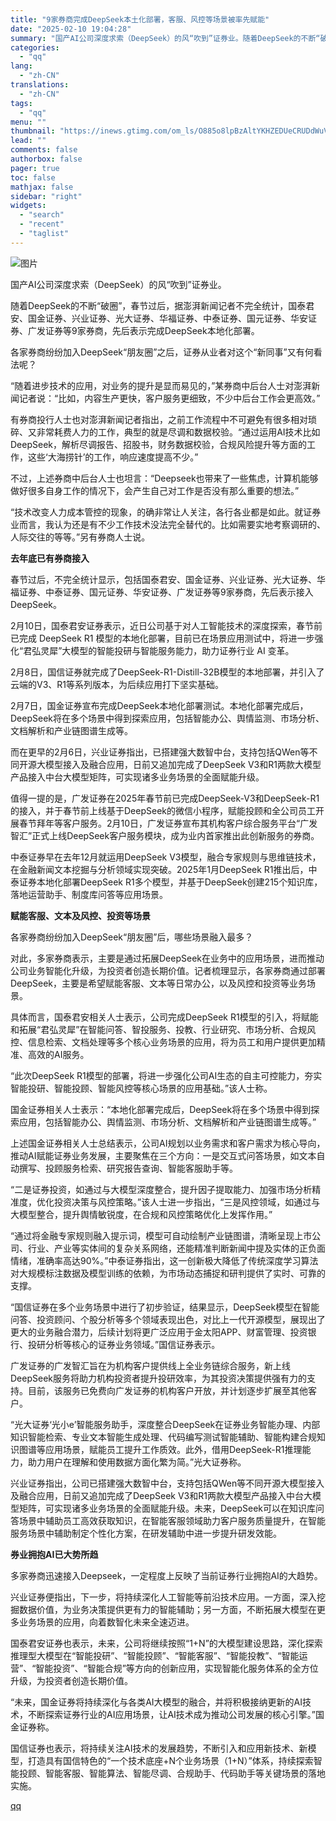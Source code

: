 ```yaml
---
title: "9家券商完成DeepSeek本土化部署，客服、风控等场景被率先赋能"
date: "2025-02-10 19:04:28"
summary: "国产AI公司深度求索（DeepSeek）的风“吹到”证券业。随着DeepSeek的不断“破圈”，春节..."
categories:
  - "qq"
lang:
  - "zh-CN"
translations:
  - "zh-CN"
tags:
  - "qq"
menu: ""
thumbnail: "https://inews.gtimg.com/om_ls/O885o8lpBzAltYKHZEDUeCRUDdWuVMTz2fvHqA8RETvEMAA_640360/0"
lead: ""
comments: false
authorbox: false
pager: true
toc: false
mathjax: false
sidebar: "right"
widgets:
  - "search"
  - "recent"
  - "taglist"
---
```


![图片](https://inews.gtimg.com/om_bt/ONGINuE6AyWQWUEeTqyqH_EcwPpKhPNYS7bIvBnEGmwNUAA/641)

国产AI公司深度求索（DeepSeek）的风“吹到”证券业。

随着DeepSeek的不断“破圈”，春节过后，据澎湃新闻记者不完全统计，国泰君安、国金证券、兴业证券、光大证券、华福证券、中泰证券、国元证券、华安证券、广发证券等9家券商，先后表示完成DeepSeek本地化部署。

各家券商纷纷加入DeepSeek“朋友圈”之后，证券从业者对这个“新同事”又有何看法呢？

“随着进步技术的应用，对业务的提升是显而易见的，”某券商中后台人士对澎湃新闻记者说：“比如，内容生产更快，客户服务更细致，不少中后台工作会更高效。”

有券商投行人士也对澎湃新闻记者指出，之前工作流程中不可避免有很多相对琐碎、又非常耗费人力的工作，典型的就是尽调和数据校验。“通过运用AI技术比如DeepSeek，解析尽调报告、招股书，财务数据校验，合规风险提升等方面的工作，这些‘大海捞针’的工作，响应速度提高不少。”

不过，上述券商中后台人士也坦言：“Deepseek也带来了一些焦虑，计算机能够做好很多自身工作的情况下，会产生自己对工作是否没有那么重要的想法。”

“技术改变人力成本管控的现象，的确非常让人关注，各行各业都是如此。就证券业而言，我认为还是有不少工作技术没法完全替代的。比如需要实地考察调研的、人际交往的等等。”另有券商人士说。

**去年底已有券商接入**

春节过后，不完全统计显示，包括国泰君安、国金证券、兴业证券、光大证券、华福证券、中泰证券、国元证券、华安证券、广发证券等9家券商，先后表示接入DeepSeek。

2月10日，国泰君安证券表示，近日公司基于对人工智能技术的深度探索，春节前已完成 DeepSeek R1 模型的本地化部署，目前已在场景应用测试中，将进一步强化“君弘灵犀”大模型的智能投研与智能服务能力，助力证券行业 AI 变革。

2月8日，国信证券就完成了DeepSeek-R1-Distill-32B模型的本地部署，并引入了云端的V3、R1等系列版本，为后续应用打下坚实基础。

2月7日，国金证券宣布完成DeepSeek本地化部署测试。本地化部署完成后，DeepSeek将在多个场景中得到探索应用，包括智能办公、舆情监测、市场分析、文档解析和产业链图谱生成等。

而在更早的2月6日，兴业证券指出，已搭建强大数智中台，支持包括QWen等不同开源大模型接入及融合应用，日前又追加完成了DeepSeek V3和R1两款大模型产品接入中台大模型矩阵，可实现诸多业务场景的全面赋能升级。

值得一提的是，广发证券在2025年春节前已完成DeepSeek-V3和DeepSeek-R1的接入，并于春节前上线基于DeepSeek的微信小程序，赋能投顾和全公司员工开展春节拜年等客户服务。2月10日，广发证券宣布其机构客户综合服务平台“广发智汇”正式上线DeepSeek客户服务模块，成为业内首家推出此创新服务的券商。

中泰证券早在去年12月就运用DeepSeek V3模型，融合专家规则与思维链技术，在金融新闻文本挖掘与分析领域实现突破。2025年1月DeepSeek R1推出后，中泰证券本地化部署DeepSeek R1多个模型，并基于DeepSeek创建215个知识库，落地运营助手、制度库问答等应用场景。

**赋能客服、文本及风控、投资等场景**

各家券商纷纷加入DeepSeek“朋友圈”后，哪些场景融入最多？

对此，多家券商表示，主要是通过拓展DeepSeek在业务中的应用场景，进而推动公司业务智能化升级，为投资者创造长期价值。记者梳理显示，各家券商通过部署DeepSeek，主要是希望赋能客服、文本等日常办公，以及风控和投资等业务场景。

具体而言，国泰君安相关人士表示，公司完成DeepSeek R1模型的引入，将赋能和拓展“君弘灵犀”在智能问答、智投服务、投教、行业研究、市场分析、合规风控、信息检索、文档处理等多个核心业务场景的应用，将为员工和用户提供更加精准、高效的AI服务。

“此次DeepSeek R1模型的部署，将进一步强化公司AI生态的自主可控能力，夯实智能投研、智能投顾、智能风控等核心场景的应用基础。”该人士称。

国金证券相关人士表示：“本地化部署完成后，DeepSeek将在多个场景中得到探索应用，包括智能办公、舆情监测、市场分析、文档解析和产业链图谱生成等。”

上述国金证券相关人士总结表示，公司AI规划以业务需求和客户需求为核心导向，推动AI赋能证券业务发展，主要聚焦在三个方向：一是交互式问答场景，如文本自动撰写、投顾服务检索、研究报告查询、智能客服助手等。

“二是证券投资，如通过与大模型深度整合，提升因子提取能力、加强市场分析精准度，优化投资决策与风控策略。”该人士进一步指出，“三是风控领域，如通过与大模型整合，提升舆情敏锐度，在合规和风控策略优化上发挥作用。”

“通过将金融专家规则融入提示词，模型可自动绘制产业链图谱，清晰呈现上市公司、行业、产业等实体间的复杂关系网络，还能精准判断新闻中提及实体的正负面情绪，准确率高达90%。”中泰证券指出，这一创新极大降低了传统深度学习算法对大规模标注数据及模型训练的依赖，为市场动态捕捉和研判提供了实时、可靠的支撑。

“国信证券在多个业务场景中进行了初步验证，结果显示，DeepSeek模型在智能问答、投资顾问、个股分析等多个领域表现出色，对比上一代开源模型，展现出了更大的业务融合潜力，后续计划将更广泛应用于金太阳APP、财富管理、投资银行、投研分析等核心的证券业务领域。”国信证券表示。

广发证券的广发智汇旨在为机构客户提供线上全业务链综合服务，新上线DeepSeek服务将助力机构投资者提升投研效率，为其投资决策提供强有力的支持。目前，该服务已免费向广发证券的机构客户开放，并计划逐步扩展至其他客户。

“光大证券‘光小e’智能服务助手，深度整合DeepSeek在证券业务智能办理、内部知识智能检索、专业文本智能生成处理、代码编写测试智能辅助、智能构建合规知识图谱等应用场景，赋能员工提升工作质效。此外，借用DeepSeek-R1推理能力，助力用户在理解和使用数据方面化繁为简。”光大证券称。

兴业证券指出，公司已搭建强大数智中台，支持包括QWen等不同开源大模型接入及融合应用，日前又追加完成了DeepSeek V3和R1两款大模型产品接入中台大模型矩阵，可实现诸多业务场景的全面赋能升级。未来，DeepSeek可以在知识库问答场景中辅助员工高效获取知识，在智能客服领域助力客户服务质量提升，在智能服务场景中辅助制定个性化方案，在研发辅助中进一步提升研发效能。

**券业拥抱AI已大势所趋**

多家券商迅速接入Deepseek，一定程度上反映了当前证券行业拥抱AI的大趋势。

兴业证券便指出，下一步，将持续深化人工智能等前沿技术应用。一方面，深入挖掘数据价值，为业务决策提供更有力的智能辅助；另一方面，不断拓展大模型在更多业务场景的应用，向着数智化未来全速迈进。

国泰君安证券也表示，未来，公司将继续按照“1+N”的大模型建设思路，深化探索推理型大模型在“智能投研”、“智能投顾”、“智能客服”、“智能投教”、“智能运营”、“智能投资”、“智能合规”等方向的创新应用，实现智能化服务体系的全方位升级，为投资者创造长期价值。

“未来，国金证券将持续深化与各类AI大模型的融合，并将积极接纳更新的AI技术，不断探索证券行业的AI应用场景，让AI技术成为推动公司发展的核心引擎。”国金证券称。

国信证券也表示，将持续关注AI技术的发展趋势，不断引入和应用新技术、新模型，打造具有国信特色的“一个技术底座+N个业务场景（1+N）”体系，持续探索智能投顾、智能客服、智能算法、智能尽调、合规助手、代码助手等关键场景的落地实施。

[qq](https://new.qq.com/rain/a/20250210A07EP300)
